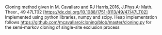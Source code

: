 Cloning method given in M. Cavallaro and RJ Harris,2016, J.Phys.A: Math. Theor., 49 47LT02 [https://dx.doi.org/10.1088/1751-8113/49/47/47LT02]
Implemented using python libraries, numpy and scipy.
Heap implementation follows https://github.com/mcavallaro/cloning/blob/master/cloning.py for the semi-markov cloning of single-site exclusion process  
